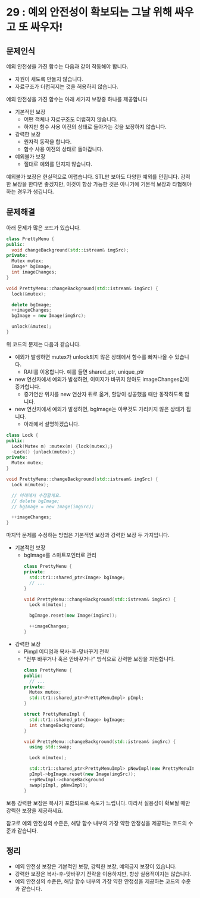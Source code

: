 # 29 : 예외 안전성이 확보되는 그날 위해 싸우고 또 싸우자!
## 문제인식
예외 안전성을 가진 함수는 다음과 같이 작동해야 합니다.

- 자원이 새도록 만들지 않습니다.
- 자료구조가 더렵혀지는 것을 허용하지 않습니다.

예외 안전성을 가진 함수는 아래 세가지 보장중 하나를 제공합니다

- 기본적인 보장
  - 어떤 객체나 자료구조도 더럽히지 않습니다.
  - 하지만 함수 사용 이전의 상태로 돌아가는 것을 보장하지 않습니다.
- 강력한 보장
  - 원자적 동작을 합니다.
  - 함수 사용 이전의 상태로 돌아갑니다.
- 예외불가 보장
  - 절대로 예외를 던지지 않습니다.

예외불가 보장은 현실적으로 어렵습니다.
STL만 보아도 다양한 예외를 던집니다.
강력한 보장을 한다면 좋겠지만, 이것이 항상 가능한 것은 아니기에 기본적 보장과 타협해야 하는 경우가 생깁니다.

## 문제해결
아래 문제가 많은 코드가 있습니다.

```c++
class PrettyMenu {
public:
  void changeBackground(std::istream& imgSrc);
private:
  Mutex mutex;
  Image* bgImage;
  int imageChanges;
}

void PrettyMenu::changeBackground(std::istream& imgSrc) {
  lock(&mutex);

  delete bgImage;
  ++imageChanges;
  bgImage = new Image(imgSrc);

  unlock(&mutex);
}
```

위 코드의 문제는 다음과 같습니다.

- 예외가 발생하면 mutex가 unlock되지 않은 상태에서 함수를 빠져나올 수 있습니다.
  - RAII를 이용합니다. 예를 들면 shared_ptr, unique_ptr
- new 연산자에서 예외가 발생하면, 이미지가 바뀌지 않아도 imageChanges값이 증가합니다.
  - 증가연산 위치를 new 연산자 뒤로 옮겨, 할당이 성공했을 때만 동작하도록 합니다.
- new 연산자에서 예외가 발생하면, bgImage는 아무것도 가리키지 않은 상태가 됩니다.
  - 아래에서 설명하겠습니다.

```c++
class Lock {
public:
  Lock(Mutex m) :mutex(m) {lock(mutex);}
  ~Lock() {unlock(mutex);}
private:
  Mutex mutex;
}

void PrettyMenu::changeBackground(std::istream& imgSrc) {
  Lock m(mutex);

  // 아래에서 수정할게요.
  // delete bgImage;
  // bgImage = new Image(imgSrc);

  ++imageChanges;
}
```

마지막 문제를 수정하는 방법은 기본적인 보장과 강력한 보장 두 가지입니다.

- 기본적인 보장
  - bgImage를 스마트포인터로 관리
    ```c++
    class PrettyMenu {
    private:
      std::tr1::shared_ptr<Image> bgImage;
      // ...
    }

    void PrettyMenu::changeBackground(std::istream& imgSrc) {
      Lock m(mutex);

      bgImage.reset(new Image(imgSrc));

      ++imageChanges;
    }
    ```
- 강력한 보장
  - Pimpl 이디엄과 복사-후-맞바꾸기 전략
  - "전부 바꾸거나 혹은 안바꾸거나" 방식으로 강력한 보장을 지원합니다.
    ```c++
    class PrettyMenu {
    public:
      // ...
    private:
      Mutex mutex;
      std::tr1::shared_ptr<PrettyMenuImpl> pImpl;
    }

    struct PrettyMenuImpl {
      std::tr1::shared_ptr<Image> bgImage;
      int changeBackground;
    }

    void PrettyMenu::changeBackground(std::istream& imgSrc) {
      using std::swap;

      Lock m(mutex);

      std::tr1::shared_ptr<PrettyMenuImpl> pNewImpl(new PrettyMenuImpl(*pImpl));
      pImpl->bgImage.reset(new Image(imgSrc));
      ++pNewImpl->changeBackground
      swap(pImpl, pNewImpl);
    }
    ```

보통 강력한 보장은 복사가 포함되므로 속도가 느립니다.
따라서 실용성이 확보될 때만 강력한 보장을 제공하세요.

참고로 예외 안전성의 수준은, 해당 함수 내부의 가장 약한 안정성을 제공하는 코드의 수준과 같습니다.

## 정리
- 예외 안전성 보장은 기본적인 보장, 강력한 보장, 예외금지 보장이 있습니다.
- 강력한 보장은 복사-후-맞바꾸기 전략을 이용하지만, 항상 실용적이지는 않습니다.
- 예외 안전성의 수준은, 해당 함수 내부의 가장 약한 안정성을 제공하는 코드의 수준과 같습니다.
